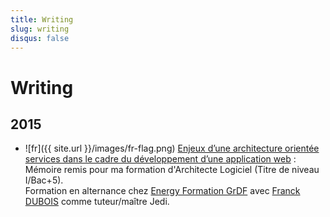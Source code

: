 ```yaml
---
title: Writing
slug: writing
disqus: false
---
```


# Writing

## 2015

* ![fr]({{ site.url }}/images/fr-flag.png) [Enjeux d’une architecture orientée services dans le cadre du développement d’une application web](./2015-memoire-maxence-poutord.pdf) : Mémoire remis pour ma formation d'Architecte Logiciel (Titre de niveau I/Bac+5).  
Formation en alternance chez [Energy Formation GrDF](http://energyformation.grdf.fr/) avec [Franck DUBOIS](https://twitter.com/franck_wood) comme tuteur/maître Jedi.
